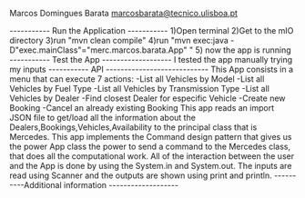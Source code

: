 Marcos Domingues Barata
marcosbarata@tecnico.ulisboa.pt

----------- Run the Application -----------
1)Open terminal 
2)Get to the mIO directory
3)run "mvn clean compile"
4)run "mvn exec:java -D"exec.mainClass"="merc.marcos.barata.App" "
5) now the app is running
----------- Test the App -------------------
I tested the app manually trying my inputs
----------- API ----------------------------
This App consists in a menu that can execute 7 actions:
-List all Vehicles by Model
-List all Vehicles by Fuel Type
-List all Vehicles by Transmission Type
-List all Vehicles by Dealer
-Find closest Dealer for especific Vehicle
-Create new Booking
-Cancel an already existing Booking
This app reads an import JSON file to get/load all the information about the Dealers,Bookings,Vehicles,Availability to the principal class that is Mercedes. This app implements the Command design pattern that gives us the power App class the power to send a command to the Mercedes class, that does all the computational work. All of the interaction between the user and the App is done by using the System.in and System.out. The inputs are read using Scanner and the outputs are shown using print and println.
----------Additional information -------------------
